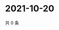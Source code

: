 # 2021-10-20

共 0 条

<!-- BEGIN WEIBO -->
<!-- 最后更新时间 Wed Oct 20 2021 02:15:40 GMT+0800 (China Standard Time) -->

<!-- END WEIBO -->
